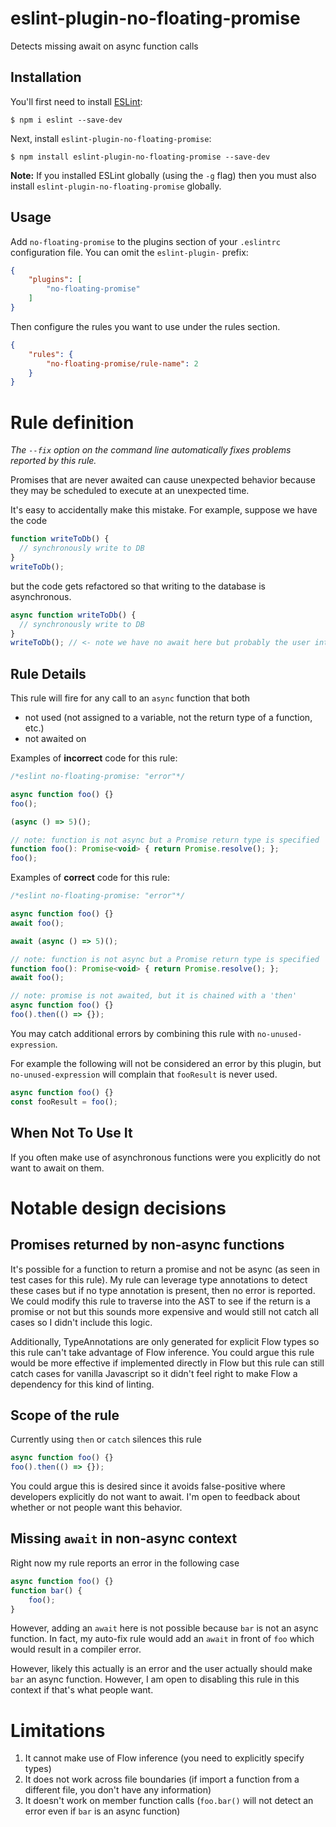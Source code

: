 # eslint-plugin-no-floating-promise

Detects missing await on async function calls

## Installation

You'll first need to install [ESLint](http://eslint.org):

```
$ npm i eslint --save-dev
```

Next, install `eslint-plugin-no-floating-promise`:

```
$ npm install eslint-plugin-no-floating-promise --save-dev
```

**Note:** If you installed ESLint globally (using the `-g` flag) then you must also install `eslint-plugin-no-floating-promise` globally.

## Usage

Add `no-floating-promise` to the plugins section of your `.eslintrc` configuration file. You can omit the `eslint-plugin-` prefix:

```json
{
    "plugins": [
        "no-floating-promise"
    ]
}
```


Then configure the rules you want to use under the rules section.

```json
{
    "rules": {
        "no-floating-promise/rule-name": 2
    }
}
```

# Rule definition

_The `--fix` option on the command line automatically fixes problems reported by this rule._

Promises that are never awaited can cause unexpected behavior because they may be scheduled to execute at an unexpected time.

It's easy to accidentally make this mistake. For example, suppose we have the code

```js
function writeToDb() {
  // synchronously write to DB
}
writeToDb();
```

but the code gets refactored so that writing to the database is asynchronous.

```js
async function writeToDb() {
  // synchronously write to DB
}
writeToDb(); // <- note we have no await here but probably the user intended to await on this!
```

## Rule Details

This rule will fire for any call to an `async` function that both

* not used (not assigned to a variable, not the return type of a function, etc.)
* not awaited on

Examples of **incorrect** code for this rule:

```js
/*eslint no-floating-promise: "error"*/

async function foo() {}
foo();

(async () => 5)();

// note: function is not async but a Promise return type is specified
function foo(): Promise<void> { return Promise.resolve(); };
foo();
```

Examples of **correct** code for this rule:

```js
/*eslint no-floating-promise: "error"*/

async function foo() {}
await foo();

await (async () => 5)();

// note: function is not async but a Promise return type is specified
function foo(): Promise<void> { return Promise.resolve(); };
await foo();

// note: promise is not awaited, but it is chained with a 'then'
async function foo() {}
foo().then(() => {});
```

You may catch additional errors by combining this rule with `no-unused-expression`.

For example the following will not be considered an error by this plugin, but `no-unused-expression` will complain that `fooResult` is never used.

```js
async function foo() {}
const fooResult = foo();
```

## When Not To Use It

If you often make use of asynchronous functions were you explicitly do not want to await on them.

# Notable design decisions

## Promises returned by non-async functions

It's possible for a function to return a promise and not be async (as seen in test cases for this rule). My rule can leverage type annotations to detect these cases but if no type annotation  is present, then no error is reported. We could modify this rule to traverse into the AST to see if the return is a promise or not but this sounds more expensive and would still not catch all cases so I didn't include this logic.

Additionally, TypeAnnotations are only generated for explicit Flow types so this rule can't take advantage of Flow inference. You could argue this rule would be more effective if implemented directly in Flow but this rule can still catch cases for vanilla Javascript so it didn't feel right to make Flow a dependency for this kind of linting.

## Scope of the rule

Currently using `then`  or `catch` silences this rule
```js
async function foo() {}
foo().then(() => {});
```

You could argue this is desired since it avoids false-positive where developers explicitly do not want to await. I'm open to feedback about whether or not people want this behavior.

## Missing `await` in non-async context

Right now my rule reports an error in the following case
```js
async function foo() {}
function bar() {
    foo();
}
```

However, adding an `await` here is not  possible because `bar` is not an async function. In fact, my auto-fix rule would add an `await` in front of `foo` which would result in a compiler error.

However, likely this actually is an error and the user actually should make `bar` an async function. However, I am open to disabling this rule in this context if that's what people want.

# Limitations

1) It cannot make use of Flow inference (you need to explicitly specify types)
2) It does not work across file boundaries (if import a function from a different file, you don't have any information)
3) It doesn't work on member function calls (`foo.bar()` will not detect  an error  even if  `bar` is an async function)
